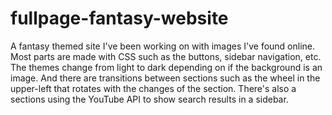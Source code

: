 # fullpage-fantasy-website

A fantasy themed site I've been working on with images I've found online. Most parts are made with CSS such as the buttons, sidebar navigation, etc. The themes change from light to dark depending on if the background is an image. And there are transitions between sections such as the wheel in the upper-left that rotates with the changes of the section. There's also a sections using the YouTube API to show search results in a sidebar. 
